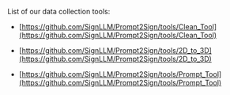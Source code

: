 List of our data collection tools:

- [https://github.com/SignLLM/Prompt2Sign/tools/Clean_Tool](https://github.com/SignLLM/Prompt2Sign/tools/Clean_Tool)

- [https://github.com/SignLLM/Prompt2Sign/tools/2D_to_3D](https://github.com/SignLLM/Prompt2Sign/tools/2D_to_3D)

- [https://github.com/SignLLM/Prompt2Sign/tools/Prompt_Tool](https://github.com/SignLLM/Prompt2Sign/tools/Prompt_Tool)